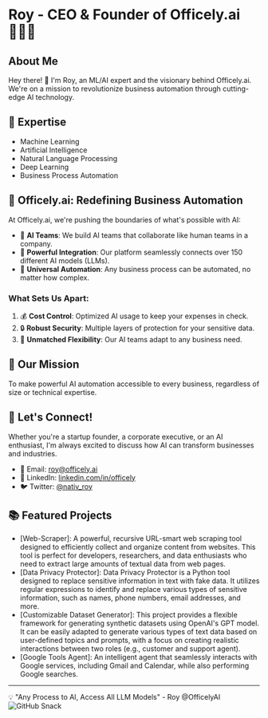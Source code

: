 # Roy - CEO & Founder of Officely.ai 👨‍💼🚀

## About Me
Hey there! 👋 I'm Roy, an ML/AI expert and the visionary behind Officely.ai. We're on a mission to revolutionize business automation through cutting-edge AI technology.

## 🧠 Expertise
- Machine Learning
- Artificial Intelligence
- Natural Language Processing
- Deep Learning
- Business Process Automation

## 🚀 Officely.ai: Redefining Business Automation

At Officely.ai, we're pushing the boundaries of what's possible with AI:

- 🤖 **AI Teams**: We build AI teams that collaborate like human teams in a company.
- 🔗 **Powerful Integration**: Our platform seamlessly connects over 150 different AI models (LLMs).
- 🔄 **Universal Automation**: Any business process can be automated, no matter how complex.

### What Sets Us Apart:

1. 💰 **Cost Control**: Optimized AI usage to keep your expenses in check.
2. 🔒 **Robust Security**: Multiple layers of protection for your sensitive data.
3. 🌟 **Unmatched Flexibility**: Our AI teams adapt to any business need.

## 🎯 Our Mission

To make powerful AI automation accessible to every business, regardless of size or technical expertise.

## 💼 Let's Connect!

Whether you're a startup founder, a corporate executive, or an AI enthusiast, I'm always excited to discuss how AI can transform businesses and industries.

- 📧 Email: [roy@officely.ai](mailto:roy@officely.ai)
- 🔗 LinkedIn: [linkedin.com/in/officely](https://www.linkedin.com/in/officely/)
- 🐦 Twitter: [@nativ_roy](https://twitter.com/nativ_roy)

## 📚 Featured Projects

- [Web-Scraper]: A powerful, recursive URL-smart web scraping tool designed to efficiently collect and organize content from websites. This tool is perfect for developers, researchers, and data enthusiasts who need to extract large amounts of textual data from web pages.
- [Data Privacy Protector]: Data Privacy Protector is a Python tool designed to replace sensitive information in text with fake data. It utilizes regular expressions to identify and replace various types of sensitive information, such as names, phone numbers, email addresses, and more.
- [Customizable Dataset Generator]: This project provides a flexible framework for generating synthetic datasets using OpenAI's GPT model. It can be easily adapted to generate various types of text data based on user-defined topics and prompts, with a focus on creating realistic interactions between two roles (e.g., customer and support agent).
- [Google Tools Agent]: An intelligent agent that seamlessly interacts with Google services, including Gmail and Calendar, while also performing Google searches.

---

💡 "Any Process to AI, Access All LLM Models" - Roy @OfficelyAI
![GitHub Snack](https://officelyfiles.s3.eu-west-1.amazonaws.com/6aee9f5a-7a72-4110-9534-9d6aa3b3c27b.svg)
